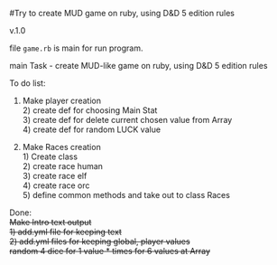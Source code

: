 #Try to create MUD game on ruby, using D&amp;D 5 edition rules

v.1.0

file `game.rb` is main for run program.
 
main Task - create MUD-like game on ruby, using D&D 5 edition rules <br>

To do list:

1. Make player creation <br>
        2) create def for choosing Main Stat <br>
        3) create def for delete current chosen value from Array <br>
        4) create def for random LUCK value

2. Make Races creation <br>
        1) Create class <br>
        2) create race human <br>
        3) create race elf <br>
        4) create race orc <br>
        5) define common methods and take out to class Races <br>

Done:<br>
~~Make Intro text output <br>
        1) add.yml file for keeping text <br>
        2) add.yml files for keeping global, player values~~ <br>
~~random 4 dice for 1 value * times for 6 values at Array~~ <br>